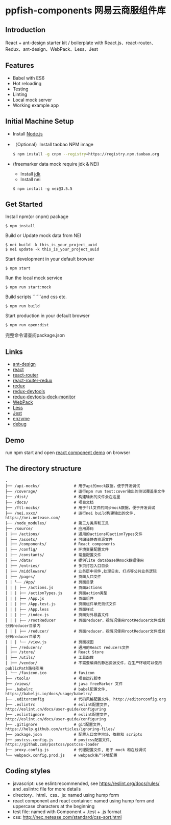# ppfish-components 网易云商服组件库

## Introduction

React + ant-design starter kit / boilerplate with React.js、react-router、Redux、ant-design、WebPack、Less、Jest

## Features

- Babel with ES6
- Hot reloading
- Testing
- Linting
- Local mock server
- Working example app

## Initial Machine Setup

- Install [Node.js](https://nodejs.org/en/)
- （Optional）Install taobao NPM image

   ```bash
   $ npm install -g cnpm --registry=https://registry.npm.taobao.org
   ```
- (freemarker data mock require jdk & NEI)
  - Install [jdk](www.oracle.com/technetwork/java/javase/downloads/index.html)
  - Install nei
  ```
  $ npm install -g nei@3.5.5
  ```

## Get Started

  Install npm(or cnpm) package
  ```
  $ npm install
  ```
  
  Build or Update mock data from NEI
  ```
  $ nei build -k this_is_your_project_uuid
  $ nei update -k this_is_your_project_uuid
  ```
  
  Start development in your default browser
  ```
  $ npm start
  ```
  
  Run the local mock service
  ```
  $ npm run start:mock
  ```

  Build scripts ``````and css etc.
  ```
  $ npm run build
  ```
  
  Start production in your default browser
  ```
  $ npm run open:dist
  ```
  
完整命令请查阅package.json

## Links

- [ant-design](http://ant.design/)
- [react](https://github.com/facebook/react)
- [react-router](https://github.com/reactjs/react-router)
- [react-router-redux](https://github.com/reactjs/react-router-redux)
- [redux](https://github.com/reactjs/redux)
- [redux-devtools](https://github.com/gaearon/redux-devtools)
- [redux-devtools-dock-monitor](https://github.com/gaearon/redux-devtools-dock-monitor)
- [WebPack](http://webpack.github.io/docs/)
- [Less](https://github.com/less/less.js)
- [Jest](https://facebook.github.io/jest/)
- [enzyme](https://github.com/airbnb/enzyme/blob/master/docs/api/mount.md)
- [debug](https://github.com/visionmedia/debug)


## Demo

run npm start and open [react component demo](localhost:3000/demo) on browser

## The directory structure

```
.
├── /api-mocks/               # 用于api的mock数据，便于开发调试
├── /coverage/                # 运行npm run test:cover输出的测试覆盖率文件
├── /dist/                    # 构建输出的文件会在这里
├── /docs/                    # 项目文档
├── /ftl-mocks/               # 用于ftl文件的同步mock数据，便于开发调试
├── /nei.xxxx/                # 运行nei build构建输出的文件, https://nei.netease.com/
├── /node_modules/            # 第三方类库和工具
├── /source/                  # 应用源码
│ ├── /actions/               # 通用的actions和actionTypes文件
│ ├── /assets/                # 可编译静态资源文件
│ ├── /components/            # React components
│ ├── /config/                # 环境变量配置文件
│ ├── /constants/             # 常量配置文件
│ ├── /data/                  # 提供lite database供mock数据使用
│ ├── /entries/               # 多页打包入口目录
│ ├── /middleware/            # 业务层中间件,处理日志、打点等公共业务逻辑
│ ├── /pages/                 # 页面入口文件
│ | └── /App/                 # 页面目录
│ | | ├── /actions.js         # 页面actions
│ | | ├── /actionTypes.js     # 页面action类型
│ | | ├── /App.js             # 页面组件
│ | | ├── /App.test.js        # 页面组件单元测试文件
│ | | ├── /App.less           # 页面样式
│ | | ├── /index.js           # 页面对外暴露文件
│ | | ├── /rootReducer        # 页面reducer，视情况使用rootReducer文件或划分到reducer目录内
│ | | ├── /reducer/           # 页面reducer，视情况使用rootReducer文件或划分到reducer目录内
│ | | └── /view.js            # 页面视图
│ ├── /reducers/              # 通用的React reducers文件
│ ├── /store/                 # React Store
│ ├── /utils/                 # 工具函数
│ ├── /vendor/                # 不需要编译的静态资源文件，在生产环境可以使用publicPath路径引用
│ └── /favicon.ico            # favicon
├── /tools/                   # 项目运行脚本
├── /views/                   # java freeMarker 文件
├── .babelrc                  # babel配置文件, https://babeljs.io/docs/usage/babelrc/
├── .editorconfig             # 代码风格配置文件, http://editorconfig.org
├── .eslintrc                 # eslint配置文件, http://eslint.cn/docs/user-guide/configuring
├── .eslintignore             # eslint配置文件, http://eslint.cn/docs/user-guide/configuring
├── .gitignore                # git配置文件, https://help.github.com/articles/ignoring-files/
├── package.json              # 配置入口文件地址、依赖和 scripts
├── postcss.config.js         # postcss配置文件, https://github.com/postcss/postcss-loader
├── proxy.config.js           # 代理配置文件, 用于 mock 和在线调试
└── webpack.config.prod.js    # webpack生产环境配置
```

## Coding styles
- javascript: use eslint:recommended, see https://eslint.org/docs/rules/ and .eslintrc file for more details
- directory、html、css、js: named using hump form
- react component and react container: named using hump form and uppercase characters at the beginning
- test file: named with Component + .test + .js format
- css: http://nec.netease.com/standard/css-sort.html
